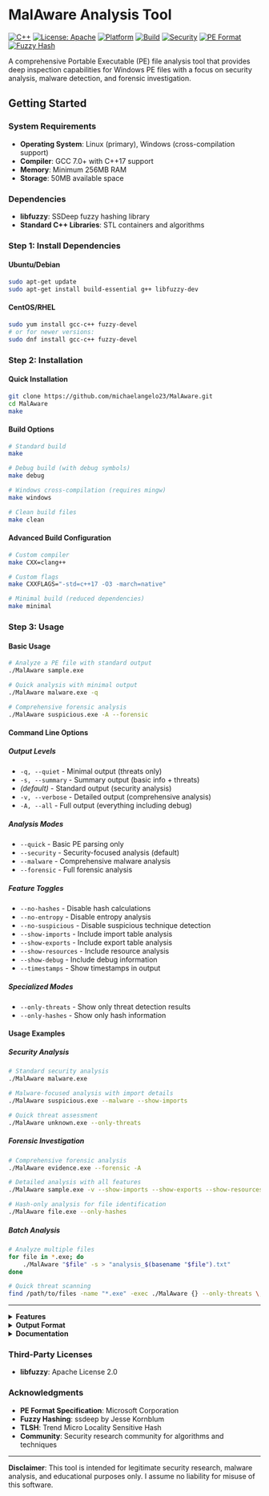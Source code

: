 # MalAware Analysis Tool

[![C++](https://img.shields.io/badge/C%2B%2B-17-blue.svg)](https://en.cppreference.com/w/cpp/17)
[![License: Apache](https://img.shields.io/badge/License-Apache-yellow.svg)](https://opensource.org/licenses/Apache)
[![Platform](https://img.shields.io/badge/Platform-Linux%20%7C%20Windows-lightgrey.svg)](https://github.com/michaelangelo23/MalAware)
[![Build](https://img.shields.io/badge/Build-Makefile-green.svg)](https://github.com/michaelangelo23/MalAware)
[![Security](https://img.shields.io/badge/Security-Malware%20Analysis-red.svg)](https://github.com/michaelangelo23/MalAware)
[![PE Format](https://img.shields.io/badge/PE-Analysis-orange.svg)](https://github.com/michaelangelo23/MalAware)
[![Fuzzy Hash](https://img.shields.io/badge/SSDeep-Supported-purple.svg)](https://github.com/michaelangelo23/MalAware)

A comprehensive Portable Executable (PE) file analysis tool that provides deep inspection capabilities for Windows PE files with a focus on security analysis, malware detection, and forensic investigation.

## Getting Started 

### System Requirements
- **Operating System**: Linux (primary), Windows (cross-compilation support)
- **Compiler**: GCC 7.0+ with C++17 support
- **Memory**: Minimum 256MB RAM
- **Storage**: 50MB available space

### Dependencies
- **libfuzzy**: SSDeep fuzzy hashing library
- **Standard C++ Libraries**: STL containers and algorithms

### Step 1: Install Dependencies

#### Ubuntu/Debian
```bash
sudo apt-get update
sudo apt-get install build-essential g++ libfuzzy-dev
```

#### CentOS/RHEL
```bash
sudo yum install gcc-c++ fuzzy-devel
# or for newer versions:
sudo dnf install gcc-c++ fuzzy-devel
```

### Step 2: Installation

#### Quick Installation
```bash
git clone https://github.com/michaelangelo23/MalAware.git
cd MalAware
make
```

#### Build Options
```bash
# Standard build
make

# Debug build (with debug symbols)
make debug

# Windows cross-compilation (requires mingw)
make windows

# Clean build files
make clean
```

#### Advanced Build Configuration
```bash
# Custom compiler
make CXX=clang++

# Custom flags
make CXXFLAGS="-std=c++17 -O3 -march=native"

# Minimal build (reduced dependencies)
make minimal
```

### Step 3: Usage

#### Basic Usage
```bash
# Analyze a PE file with standard output
./MalAware sample.exe

# Quick analysis with minimal output
./MalAware malware.exe -q

# Comprehensive forensic analysis
./MalAware suspicious.exe -A --forensic
```

#### Command Line Options

##### Output Levels
- `-q, --quiet` - Minimal output (threats only)
- `-s, --summary` - Summary output (basic info + threats)
- *(default)* - Standard output (security analysis)
- `-v, --verbose` - Detailed output (comprehensive analysis)
- `-A, --all` - Full output (everything including debug)

##### Analysis Modes
- `--quick` - Basic PE parsing only
- `--security` - Security-focused analysis (default)
- `--malware` - Comprehensive malware analysis
- `--forensic` - Full forensic analysis

##### Feature Toggles
- `--no-hashes` - Disable hash calculations
- `--no-entropy` - Disable entropy analysis
- `--no-suspicious` - Disable suspicious technique detection
- `--show-imports` - Include import table analysis
- `--show-exports` - Include export table analysis
- `--show-resources` - Include resource analysis
- `--show-debug` - Include debug information
- `--timestamps` - Show timestamps in output

##### Specialized Modes
- `--only-threats` - Show only threat detection results
- `--only-hashes` - Show only hash information

#### Usage Examples

##### Security Analysis
```bash
# Standard security analysis
./MalAware malware.exe

# Malware-focused analysis with import details
./MalAware suspicious.exe --malware --show-imports

# Quick threat assessment
./MalAware unknown.exe --only-threats
```

##### Forensic Investigation
```bash
# Comprehensive forensic analysis
./MalAware evidence.exe --forensic -A

# Detailed analysis with all features
./MalAware sample.exe -v --show-imports --show-exports --show-resources

# Hash-only analysis for file identification
./MalAware file.exe --only-hashes
```

##### Batch Analysis
```bash
# Analyze multiple files
for file in *.exe; do
    ./MalAware "$file" -s > "analysis_$(basename "$file").txt"
done

# Quick threat scanning
find /path/to/files -name "*.exe" -exec ./MalAware {} --only-threats \;
```

---

<details>
<summary><strong>Features</strong></summary>

### Core Analysis Capabilities
- **Complete PE Structure Analysis**: Headers, sections, imports, exports, resources
- **Advanced Security Analysis**: Security features, vulnerabilities, and threat detection
- **Malware Detection Engine**: Suspicious technique identification and behavior analysis
- **Digital Signature Verification**: Certificate validation and authenticity checks
- **Cryptographic Hash Calculation**: MD5, SHA-1, SHA-256, Imphash, Authentihash, SSDeep, TLSH, VHash
- **Entropy Analysis**: Section-by-section entropy calculation for packer detection
- **Fuzzy Hashing**: Advanced similarity detection using SSDeep algorithms
- **TLS Callback Analysis**: Thread Local Storage callback inspection
- **Debug Information Extraction**: Debug symbols and information analysis
- **Resource Analysis**: Embedded resource inspection and extraction
- **Relocation Table Analysis**: Address relocation inspection
- **Performance Profiling**: Analysis timing and memory usage metrics

### Security Features
- **ASLR/DEP/CFG Detection**: Modern security mitigation analysis
- **Packer Detection**: Automated packing and obfuscation identification
- **Suspicious Technique Detection**: Advanced malware behavior analysis
- **Threat Intelligence Integration**: Risk scoring and classification
- **Anomaly Detection**: Statistical analysis for unusual patterns

### Output & Reporting
- **Flexible Output Levels**: From minimal to comprehensive analysis
- **Multiple Analysis Modes**: Quick, security, malware, and forensic modes
- **Structured Reporting**: Clean, professional output formatting
- **File Export**: Save analysis results to files
- **Performance Metrics**: Detailed timing and resource usage

### Analysis Capabilities
- **PE Structure Analysis**: Complete header parsing and validation, section table analysis with characteristic interpretation, data directory inspection, overlay detection and analysis
- **Security Assessment**: Modern security mitigation detection (ASLR, DEP, CFG), executable bit analysis, entry point validation, section permission analysis
- **Malware Detection**: Packer and obfuscation detection, suspicious API usage analysis, anomalous section characteristics, entry point abnormalities, entropy-based analysis
- **Cryptographic Analysis**: Multiple hash algorithm support, import hash (Imphash) calculation, authentihash for signature verification, fuzzy hashing for similarity detection

</details>

<details>
<summary><strong>Output Format</strong></summary>

### Analysis Summary
The tool provides a structured analysis summary including:
- File metadata (size, architecture, type)
- Security feature assessment
- Risk scoring and classification
- Threat indicators
- Recommendations

### Detailed Sections
- **PE Headers**: DOS, NT, Optional headers with complete field analysis
- **Section Analysis**: Virtual/raw sizes, characteristics, entropy values
- **Import/Export Tables**: DLL dependencies and exported functions
- **Security Features**: ASLR, DEP, CFG, SEH status
- **Digital Signatures**: Certificate chain validation
- **Hash Values**: Multiple hash algorithms for file identification
- **Threat Analysis**: Suspicious techniques and malware indicators
- **Performance Metrics**: Analysis timing and resource usage

</details>

<details>
<summary><strong>Documentation</strong></summary>

### Security Considerations

#### Safe Analysis Practices
- **Isolated Environment**: Always analyze suspicious files in isolated environments
- **Virtual Machines**: Use disposable VMs for malware analysis
- **Network Isolation**: Disconnect from networks when analyzing active malware
- **Backup Systems**: Maintain clean system backups before analysis

#### Limitations
- Static analysis only (no dynamic execution)
- Limited to PE file format
- Requires manual interpretation of results
- May not detect all advanced evasion techniques

### Risk Classifications

#### Threat Levels
- **LOW (0-30)**: Minimal indicators, likely clean file
- **MEDIUM (31-60)**: Some suspicious patterns, investigate further
- **HIGH (61-80)**: Multiple threat indicators, likely malicious
- **CRITICAL (81-100)**: Strong malware indicators, high confidence threat

#### Assessment Categories
- **Clean/Low Risk**: Standard executable with normal characteristics
- **Suspicious**: Some unusual patterns requiring investigation
- **Likely Malware**: Multiple malware indicators present
- **Confirmed Threat**: High-confidence malware detection

### Technical Details

#### Architecture Support
- x86 (32-bit) PE files
- x64 (64-bit) PE files
- .NET assemblies
- Mixed-mode applications

#### File Type Support
- Executable files (.exe)
- Dynamic libraries (.dll)
- System files (.sys)

#### Performance
- **Analysis Speed**: Typically 0.01-0.5 seconds per file
- **Memory Usage**: 1-50MB depending on file size and analysis depth
- **CPU Usage**: Single-threaded analysis with efficient algorithms

## Contributing

#### Development Guidelines
- Follow C++17 standards
- Maintain backward compatibility
- Include comprehensive error handling
- Add unit tests for new features
- Update documentation for changes

#### Contribution Process
1. Fork the repository
2. Create a feature branch
3. Implement changes with tests
4. Submit a pull request
5. Address review feedback

#### Code Style
- Use consistent naming conventions
- Follow RAII principles
- Prefer modern C++ features
- Include inline documentation
- Maintain const-correctness

### Quick Reference

#### Help Information
```bash
./MalAware --help
```

#### Sample Output
```
=== PE File Parser - Output Options ===

OUTPUT LEVELS:
  -q, --quiet      Minimal output (threats only)
  -s, --summary    Summary output (basic info + threats)
  (default)        Standard output (security analysis)
  -v, --verbose    Detailed output (comprehensive analysis)
  -A, --all        Full output (everything including debug)

ANALYSIS MODES:
  --quick          Basic PE parsing only
  --security       Security-focused analysis (default)
  --malware        Comprehensive malware analysis
  --forensic       Full forensic analysis

FEATURE TOGGLES:
  --no-hashes      Disable hash calculations
  --no-entropy     Disable entropy analysis
  --no-suspicious  Disable suspicious technique detection
  --show-imports   Include import table analysis
  --show-exports   Include export table analysis
  --show-resources Include resource analysis
  --show-debug     Include debug information
  --timestamps     Show timestamps in output

SPECIALIZED MODES:
  --only-threats   Show only threat detection results
  --only-hashes    Show only hash information

EXAMPLES:
  MalAware malware.exe -s --malware
  MalAware sample.exe -A --forensic
  MalAware file.exe --only-threats
  MalAware binary.exe -v --show-imports --no-entropy
```

#### Exit Codes
- **0**: Success
- **1**: File not found or access error
- **2**: Invalid PE file
- **3**: Analysis error
- **4**: Invalid arguments

</details>

### Third-Party Licenses
- **libfuzzy**: Apache License 2.0

### Acknowledgments
- **PE Format Specification**: Microsoft Corporation
- **Fuzzy Hashing**: ssdeep by Jesse Kornblum
- **TLSH**: Trend Micro Locality Sensitive Hash
- **Community**: Security research community for algorithms and techniques

---

**Disclaimer**: This tool is intended for legitimate security research, malware analysis, and educational purposes only. I assume no liability for misuse of this software.
